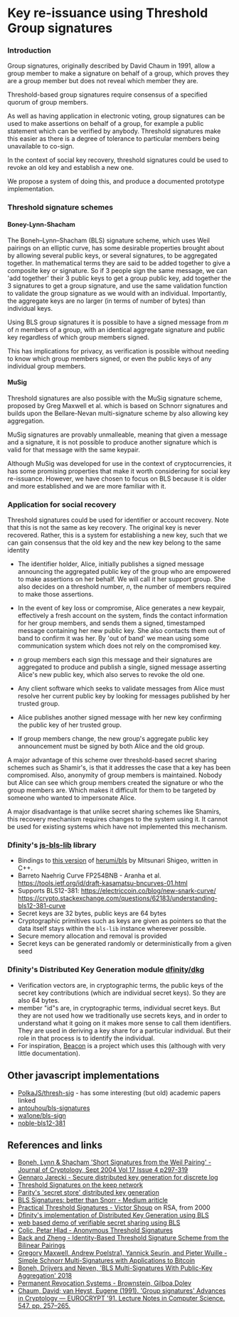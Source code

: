 
# Key re-issuance using Threshold Group signatures

### Introduction 

Group signatures, originally described by David Chaum in 1991, allow a group member to make a signature on behalf of a group, which proves they are a group member but does not reveal which member they are. 

Threshold-based group signatures require consensus of a specified quorum of group members.

As well as having application in electronic voting, group signatures can be used to make assertions on behalf of a group, for example a public statement which can be verified by anybody. Threshold signatures make this easier as there is a degree of tolerance to particular members being unavailable to co-sign. 

In the context of social key recovery, threshold signatures could be used to revoke an old key and establish a new one.

We propose a system of doing this, and produce a documented prototype implementation.

### Threshold signature schemes

#### Boney-Lynn-Shacham

The Boneh–Lynn–Shacham (BLS) signature scheme, which uses Weil pairings on an elliptic curve, has some desirable properties brought about by allowing several public keys, or several signatures, to be aggregated together.  In mathematical terms they are said to be added together to give a composite key or signature.  So if 3 people sign the same message, we can 'add together' their 3 public keys to get a group public key, add together the 3 signatures to get a group signature, and use the same validation function to validate the group signature as we would with an individual.  Importantly, the aggregate keys are no larger (in terms of number of bytes) than individual keys.

Using BLS group signatures it is possible to have a signed message from *m* of *n* members of a group, with an identical aggregate signature and public key regardless of which group members signed. 

This has implications for privacy, as verification is possible without needing to know which group members signed, or even the public keys of any individual group members. 

#### MuSig

Threshold signatures are also possible with the MuSig signature scheme, proposed by Greg Maxwell et al. which is based on Schnorr signatures and builds upon the Bellare-Nevan multi-signature scheme by also allowing key aggregation.

MuSig signatures are provably unmalleable, meaning that given a message and a signature, it is not possible to produce another signature which is valid for that message with the same keypair.

Although MuSig was developed for use in the context of cryptocurrencies, it has some promising properties that make it worth considering for social key re-issuance.  However, we have chosen to focus on BLS because it is older and more established and we are more familiar with it. 

### Application for social recovery

Threshold signatures could be used for identifier or account recovery.  Note that this is not the same as key recovery.  The original key is never recovered. Rather, this is a system for establishing a new key, such that we can gain consensus that the old key and the new key belong to the same identity

- The identifier holder, Alice, initially publishes a signed message announcing the aggregated public key of the group who are empowered to make assertions on her behalf.  We will call it her support group. She also decides on a threshold number, *n*, the number of members required to make those assertions.

- In the event of key loss or compromise, Alice generates a new keypair, effectively a fresh account on the system, finds the contact information for her group members, and sends them a signed, timestamped message containing her new public key. She also contacts them out of band to confirm it was her. By 'out of band' we mean using some communication system which does not rely on the compromised key. 

- *n* group members each sign this message and their signatures are aggregated to produce and publish a single, signed message asserting Alice's new public key, which also serves to revoke the old one. 

- Any client software which seeks to validate messages from Alice must resolve her current public key by looking for messages published by her trusted group. 

- Alice publishes another signed message with her new key confirming the public key of her trusted group.

- If group members change, the new group's aggregate public key announcement must be signed by both Alice and the old group.

A major advantage of this scheme over threshold-based secret sharing schemes such as Shamir's, is that it addresses the case that a key has been compromised.  Also, anonymity of group members is maintained. Nobody but Alice can see which group members created the signature or who the group members are. Which makes it difficult for them to be targeted by someone who wanted to impersonate Alice.

A major disadvantage is that unlike secret sharing schemes like Shamirs, this recovery mechanism requires changes to the system using it. It cannot be used for existing systems which have not implemented this mechanism.

### Dfinity's [js-bls-lib](https://github.com/dfinity/js-bls-lib) library

- Bindings to [this version](https://github.com/herumi/bls/tree/8c7256c6becf7b3e3249cd280c3ec00bf464c2d1) of [herumi/bls](https://github.com/herumi/bls) by Mitsunari Shigeo, written in C++.
- Barreto Naehrig Curve FP254BNB - Aranha et al.  https://tools.ietf.org/id/draft-kasamatsu-bncurves-01.html
- Supports BLS12-381: https://electriccoin.co/blog/new-snark-curve/ https://crypto.stackexchange.com/questions/62183/understanding-bls12-381-curve
- Secret keys are 32 bytes, public keys are 64 bytes
- Cryptographic primitives such as keys are given as pointers so that the data itself stays within the `bls-lib` instance whereever possible.
- Secure memory allocation and removal is provided
- Secret keys can be generated randomly or deterministically from a given seed

### Dfinity's Distributed Key Generation module [dfinity/dkg](https://github.com/dfinity/dkg) 

- Verification vectors are, in cryptographic terms, the public keys of the secret key contributions (which are individual secret keys).  So they are also 64 bytes.
- member "id"s are, in cryptographic terms, individual secret keys. But they are not used how we traditionally use secrets keys, and in order to understand what it going on it makes more sense to call them identifiers.  They are used in deriving a key share for a particular individual.  But their role in that process is to identify the individual.
- For inspiration, [Beacon](https://github.com/Elvenisboy/Beacon) is a project which uses this (although with very little documentation).

## Other javascript implementations

- [PolkaJS/thresh-sig](https://github.com/PolkaJS/thresh-sig) - has some interesting (but old) academic papers linked
- [antouhou/bls-signatures](https://github.com/antouhou/bls-signatures)
- [wa1one/bls-sign](https://github.com/wa1one/bls-sign)
- [noble-bls12-381](https://www.npmjs.com/package/noble-bls12-381)

## References and links

- [Boneh, Lynn & Shacham 'Short Signatures from the Weil Pairing' - Journal of Cryptology, Sept 2004 Vol 17 Issue 4 p297-319](https://link.springer.com/article/10.1007%2Fs00145-004-0314-9)
- [Gennaro Jarecki - Secure distributed key generation for discrete log](https://www.semanticscholar.org/paper/Secure-Distributed-Key-Generation-for-Discrete-Log-Gennaro-Jarecki/bf9e630c13f570e2df05b6dcce3ea987015af7c3)
- [Threshold Signatures on the keep network](https://blog.keep.network/threshold-signatures-ff2c2b98d9c7)
- [Parity's 'secret store' distributed key generation](https://wiki.parity.io/Secret-Store)
- [BLS Signatures: better than Snorr - Medium ariticle](https://medium.com/cryptoadvance/bls-signatures-better-than-schnorr-5a7fe30ea716)
- [Practical Threshold Signatures - Victor Shoup](https://www.iacr.org/archive/eurocrypt2000/1807/18070209-new.pdf) on RSA, from 2000
- [Dfinity's implementation of Distributed Key Generation using BLS](https://github.com/dfinity/dkg)
- [web based demo of verifiable secret sharing using BLS](https://herumi.github.io/bls-wasm/bls-demo.html)
- [Colic, Petar Hlad - Anonymous Threshold Signatures](https://upcommons.upc.edu/bitstream/handle/2117/119360/memoria.pdf?sequence=1&isAllowed=y)
- [Back and Zheng - Identity-Based Threshold Signature Scheme from the Bilinear Pairings](http://citeseerx.ist.psu.edu/viewdoc/download?doi=10.1.1.157.6146&rep=rep1&type=pdf)
- [Gregory Maxwell, Andrew Poelstra1, Yannick Seurin, and Pieter Wuille - Simple Schnorr Multi-Signatures with Applications to Bitcoin](https://eprint.iacr.org/2018/068.pdf)
- [Boneh, Drijvers and Neven, 'BLS Multi-Signatures With Public-Key Aggregation' 2018](https://crypto.stanford.edu/~dabo/pubs/papers/BLSmultisig.html)
- [Permanent Revocation Systems - Brownstein, Gilboa,Dolev](https://www.cs.bgu.ac.il/~frankel/TechnicalReports/2017/17-02.pdf)
- [Chaum, David; van Heyst, Eugene (1991). 'Group signatures' Advances in Cryptology — EUROCRYPT '91. Lecture Notes in Computer Science. 547. pp. 257–265.](https://link.springer.com/chapter/10.1007%2F3-540-46416-6_22)

